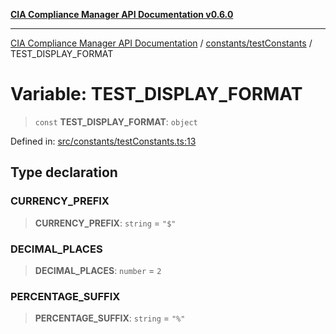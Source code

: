 [**CIA Compliance Manager API Documentation v0.6.0**](../../../README.md)

***

[CIA Compliance Manager API Documentation](../../../modules.md) / [constants/testConstants](../README.md) / TEST\_DISPLAY\_FORMAT

# Variable: TEST\_DISPLAY\_FORMAT

> `const` **TEST\_DISPLAY\_FORMAT**: `object`

Defined in: [src/constants/testConstants.ts:13](https://github.com/Hack23/cia-compliance-manager/blob/ca083b463223765b22422b66b3a43930241849bd/src/constants/testConstants.ts#L13)

## Type declaration

### CURRENCY\_PREFIX

> **CURRENCY\_PREFIX**: `string` = `"$"`

### DECIMAL\_PLACES

> **DECIMAL\_PLACES**: `number` = `2`

### PERCENTAGE\_SUFFIX

> **PERCENTAGE\_SUFFIX**: `string` = `"%"`

